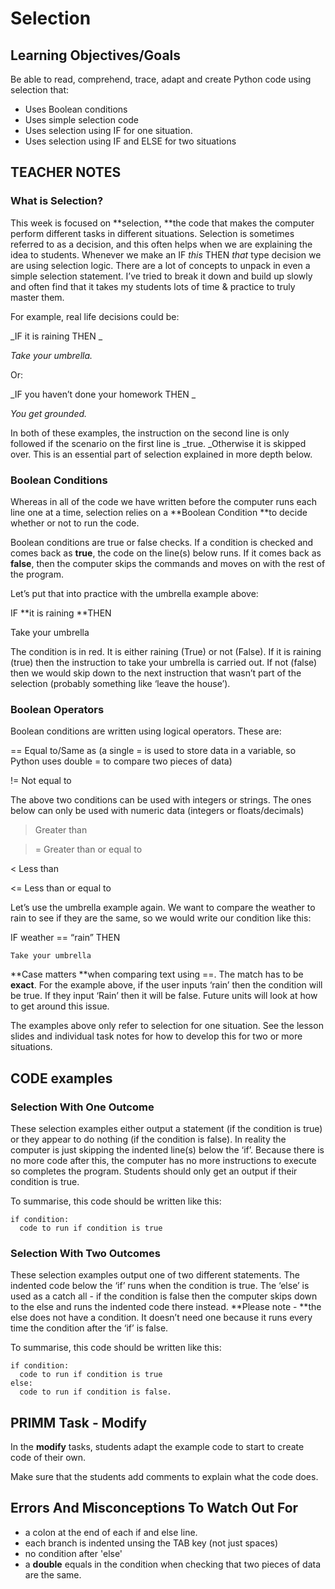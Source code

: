 # Selection

## Learning Objectives/Goals
Be able to read, comprehend, trace, adapt and create Python code using selection that:

- Uses Boolean conditions
- Uses simple selection code
- Uses selection using IF for one situation.
- Uses selection using IF and ELSE for two situations

## TEACHER NOTES
### What is Selection?

This week is focused on **selection, **the code that makes the computer perform different tasks in different situations.  Selection is sometimes referred to as a decision, and this often helps when we are explaining the idea to students.  Whenever we make an IF _this_ THEN _that_ type decision we are using selection logic.  There are a lot of concepts to unpack in even a simple selection statement.  I’ve tried to break it down and build up slowly and often find that it takes my students lots of time & practice to truly master them.

For example, real life decisions could be:

_IF it is raining THEN _

_Take your umbrella._

Or:

_IF you haven’t done your homework THEN _

_You get grounded._

In both of these examples, the instruction on the second line is only followed if the scenario on the first line is _true. _Otherwise it is skipped over.  This is an essential part of selection explained in more depth below.


### Boolean Conditions

Whereas in all of the code we have written before the computer runs each line one at a time, selection relies on a **Boolean Condition **to decide whether or not to run the code.

Boolean conditions are true or false checks.  If a condition is checked and comes back as **true**, the code on the line(s) below runs.  If it comes back as **false**, then the computer skips the commands and moves on with the rest of the program.

Let’s put that into practice with the umbrella example above:

IF **it is raining **THEN 

Take your umbrella

The condition is in red.  It is either raining (True) or not (False).  If it is raining (true) then the instruction to take your umbrella is carried out.  If not (false) then we would skip down to the next instruction that wasn’t part of the selection (probably something like ‘leave the house’).


### Boolean Operators

Boolean conditions are written using logical operators.  These are:

==   Equal to/Same as (a single = is used to store data in a variable, so Python uses double = to compare two pieces of data)

!= Not equal to

The above two conditions can be used with integers or strings.  The ones below can only be used with numeric data (integers or floats/decimals)

> Greater than

>= Greater than or equal to

&lt; Less than

&lt;= Less than or equal to

Let’s use the umbrella example again.  We want to compare the weather to rain to see if they are the same, so we would write our condition like this:

IF weather == “rain” THEN

	Take your umbrella

**Case matters **when comparing text using ==.  The match has to be **exact**.  For the example above, if the user inputs ‘rain’ then the condition will be true.  If they input ‘Rain’ then it will be false.  Future units will look at how to get around this issue.

The examples above only refer to selection for one situation.  See the lesson slides and individual task notes for how to develop this for two or more situations.

## CODE examples

### Selection With One Outcome

These selection examples either output a statement (if the condition is true) or they appear to do nothing (if the condition is false). In reality the computer is just skipping the indented line(s) below the ‘if’.  Because there is no more code after this, the computer has no more instructions to execute so completes the program.  Students should only get an output if their condition is true.

To summarise, this code should be written like this:

```
if condition:
  code to run if condition is true
```

### Selection With Two Outcomes

These selection examples output one of two different statements.  The indented code below the ‘if’ runs when the condition is true.  The ‘else’ is used as a catch all - if the condition is false then the computer skips down to the else and runs the indented code there instead.  **Please note - **the else does not have a condition.  It doesn’t need one because it runs every time the condition after the ‘if’ is false.

To summarise, this code should be written like this:

```
if condition:
  code to run if condition is true
else:
  code to run if condition is false.
```

## PRIMM Task - Modify

In the **modify** tasks, students adapt the example code to start to create code of their own.

Make sure that the students add comments to explain what the code does.

## Errors And Misconceptions To Watch Out For

- a colon at the end of each if and else line.
- each branch is indented unsing the TAB key (not just spaces)
- no condition after 'else'
- a **double** equals in the condition when checking that two pieces of data are the same.
